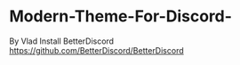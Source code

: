 # Modern-Theme-For-Discord-
By Vlad
Install BetterDiscord https://github.com/BetterDiscord/BetterDiscord
